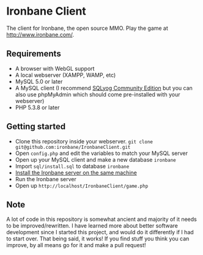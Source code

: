 Ironbane Client
==============

The client for Ironbane, the open source MMO.
Play the game at <http://www.ironbane.com/>.

## Requirements

* A browser with WebGL support
* A local webserver (XAMPP, WAMP, etc)
* MySQL 5.0 or later
* A MySQL client (I recommend [SQLyog Community Edition](https://code.google.com/p/sqlyog/downloads/list) but you can also use phpMyAdmin which should come pre-installed with your webserver)
* PHP 5.3.8 or later

## Getting started

* Clone this repository inside your webserver.
```git clone git@github.com:ironbane/IronbaneClient.git```
* Open ```config.php``` and edit the variables to match your MySQL server
* Open up your MySQL client and make a new database ```ironbane```
* Import ```sql/install.sql``` to database ```ironbane```
* [Install the Ironbane server on the same machine](https://github.com/ironbane/IronbaneServer/)
* Run the Ironbane server
* Open up ```http://localhost/IronbaneClient/game.php```

## Note

A lot of code in this repository is somewhat ancient and majority of it needs to be improved/rewritten.
I have learned more about better software development since I started this project, and would do it differently if I had to start over.
That being said, it works! If you find stuff you think you can improve, by all means go for it and make a pull request!

